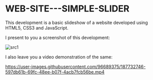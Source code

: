 # WEB-SITE---SIMPLE-SLIDER

This development is a basic slideshow of a website developed using HTML5, CSS3 and JavaScript.

I present to you a screenshot of this development:

![src1](https://user-images.githubusercontent.com/96689375/187732718-6c512c37-1853-4421-a60c-0a49ba81322e.png)

I also leave you a video demonstration of the same:

https://user-images.githubusercontent.com/96689375/187732746-597db61b-69fc-48ee-b07f-4acb7fcb56be.mp4
